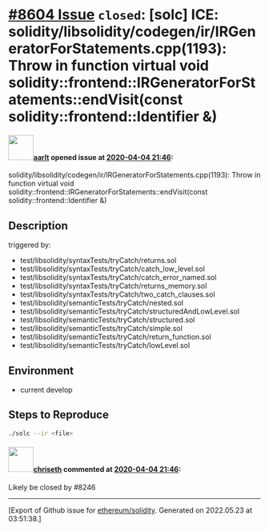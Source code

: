 # [\#8604 Issue](https://github.com/ethereum/solidity/issues/8604) `closed`: [solc] ICE: solidity/libsolidity/codegen/ir/IRGeneratorForStatements.cpp(1193): Throw in function virtual void solidity::frontend::IRGeneratorForStatements::endVisit(const solidity::frontend::Identifier &)

#### <img src="https://avatars.githubusercontent.com/u/5008794?u=2b1535698cd924c4fbc8a5c005f1c0e01e7de991&v=4" width="50">[aarlt](https://github.com/aarlt) opened issue at [2020-04-04 21:46](https://github.com/ethereum/solidity/issues/8604):

solidity/libsolidity/codegen/ir/IRGeneratorForStatements.cpp(1193): Throw in function virtual void solidity::frontend::IRGeneratorForStatements::endVisit(const solidity::frontend::Identifier &)

## Description

triggered by:
- test/libsolidity/syntaxTests/tryCatch/returns.sol
- test/libsolidity/syntaxTests/tryCatch/catch_low_level.sol
- test/libsolidity/syntaxTests/tryCatch/catch_error_named.sol
- test/libsolidity/syntaxTests/tryCatch/returns_memory.sol
- test/libsolidity/syntaxTests/tryCatch/two_catch_clauses.sol
- test/libsolidity/semanticTests/tryCatch/nested.sol
- test/libsolidity/semanticTests/tryCatch/structuredAndLowLevel.sol
- test/libsolidity/semanticTests/tryCatch/structured.sol
- test/libsolidity/semanticTests/tryCatch/simple.sol
- test/libsolidity/semanticTests/tryCatch/return_function.sol
- test/libsolidity/semanticTests/tryCatch/lowLevel.sol


## Environment

- current develop

## Steps to Reproduce

```sh
./solc --ir <file>
```

#### <img src="https://avatars.githubusercontent.com/u/9073706?v=4" width="50">[chriseth](https://github.com/chriseth) commented at [2020-04-04 21:46](https://github.com/ethereum/solidity/issues/8604#issuecomment-610493731):

Likely be closed by #8246


-------------------------------------------------------------------------------



[Export of Github issue for [ethereum/solidity](https://github.com/ethereum/solidity). Generated on 2022.05.23 at 03:51:38.]
